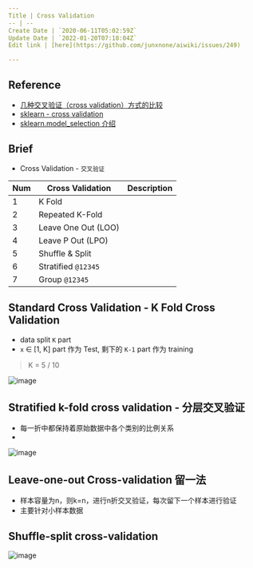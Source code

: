 ```yaml
---
Title | Cross Validation
-- | --
Create Date | `2020-06-11T05:02:59Z`
Update Date | `2022-01-20T07:18:04Z`
Edit link | [here](https://github.com/junxnone/aiwiki/issues/249)

---
```



## Reference

- [几种交叉验证（cross validation）方式的比较](https://www.cnblogs.com/ysugyl/p/8707887.html)
- [sklearn - cross validation](https://scikit-learn.org/stable/modules/cross_validation.html#cross-validation)
- [sklearn.model_selection 介绍](https://www.cnblogs.com/XD00/p/12290528.html)

## Brief
- Cross Validation - `交叉验证`


Num | Cross Validation | Description
-- | -- | --
1 | K Fold  | 
2 | Repeated K-Fold | 
3 | Leave One Out (LOO) |
4 | Leave P Out (LPO) |
5 | Shuffle & Split |
6 | Stratified `@12345` |
7 | Group  `@12345` |

## Standard Cross Validation - K Fold Cross Validation
- data split `K` part
- `x` ∈ [1, K] part 作为 Test, 剩下的 `K-1` part 作为 training
> K = 5 / 10

![image](https://user-images.githubusercontent.com/2216970/84346863-93928380-abe3-11ea-9a5e-0b359987b1e3.png)

## Stratified k-fold cross validation - 分层交叉验证
- 每一折中都保持着原始数据中各个类别的比例关系
-
![image](https://user-images.githubusercontent.com/2216970/84346873-97bea100-abe3-11ea-8672-9aa9ede0fc3d.png)


## Leave-one-out Cross-validation 留一法
- 样本容量为n，则k=n，进行n折交叉验证，每次留下一个样本进行验证
- 主要针对小样本数据

## Shuffle-split cross-validation
![image](https://user-images.githubusercontent.com/2216970/84347227-98a40280-abe4-11ea-9793-d5b76e343fc0.png)

